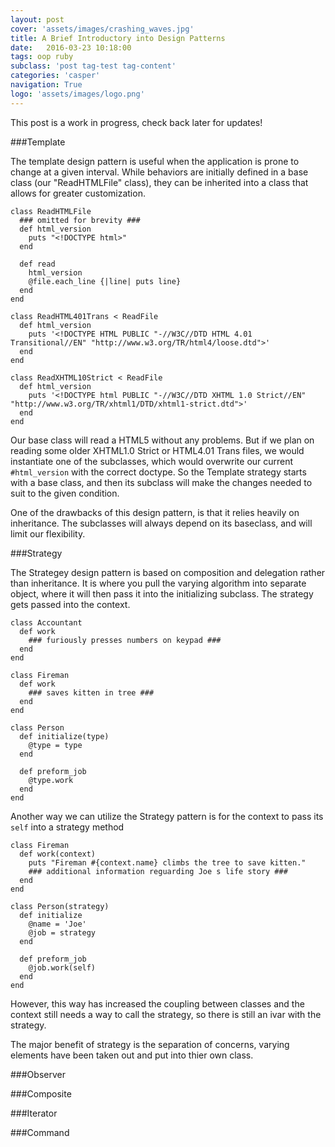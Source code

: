 ```yaml
---
layout: post
cover: 'assets/images/crashing_waves.jpg'
title: A Brief Introductory into Design Patterns
date:   2016-03-23 10:18:00
tags: oop ruby
subclass: 'post tag-test tag-content'
categories: 'casper'
navigation: True
logo: 'assets/images/logo.png'
---
```


This post is a work in progress, check back later for updates!


###Template

The template design pattern is useful when the application is prone to change at a given interval. While behaviors are initially defined in a base class (our "ReadHTMLFile" class), they can be inherited into a class that allows for greater customization.

````
class ReadHTMLFile
  ### omitted for brevity ###
  def html_version
    puts "<!DOCTYPE html>"
  end

  def read
    html_version
    @file.each_line {|line| puts line}
  end
end

class ReadHTML401Trans < ReadFile
  def html_version
    puts '<!DOCTYPE HTML PUBLIC "-//W3C//DTD HTML 4.01 Transitional//EN" "http://www.w3.org/TR/html4/loose.dtd">'
  end
end

class ReadXHTML10Strict < ReadFile
  def html_version
    puts '<!DOCTYPE html PUBLIC "-//W3C//DTD XHTML 1.0 Strict//EN" "http://www.w3.org/TR/xhtml1/DTD/xhtml1-strict.dtd">'
  end
end
````

Our base class will read a HTML5 without any problems. But if we plan on reading some older XHTML1.0 Strict or HTML4.01 Trans files, we would instantiate one of the subclasses, which would overwrite our current `#html_version` with the correct doctype. So the Template strategy starts with a base class, and then its subclass will make the changes needed to suit to the given condition.

One of the drawbacks of this design pattern, is that it relies heavily on inheritance. The subclasses will always depend on its baseclass, and will limit our flexibility.

###Strategy

The Strategey design pattern is based on composition and delegation rather than inheritance. It is where you pull the varying algorithm into separate object, where it will then pass it into the initializing subclass. The strategy gets passed into the context. 

````
class Accountant
  def work
    ### furiously presses numbers on keypad ###
  end
end

class Fireman
  def work
    ### saves kitten in tree ###
  end
end

class Person
  def initialize(type)
    @type = type
  end

  def preform_job
    @type.work
  end
end
````

Another way we can utilize the Strategy pattern is for the context to pass its `self` into a strategy method

````
class Fireman
  def work(context)
    puts "Fireman #{context.name} climbs the tree to save kitten."
    ### additional information reguarding Joe s life story ###
  end
end

class Person(strategy)
  def initialize
    @name = 'Joe'
    @job = strategy
  end

  def preform_job
    @job.work(self)
  end
end
````

However, this way has increased the coupling between classes and the context still needs a way to call the strategy, so there is still an ivar with the strategy.

The major benefit of strategy is the separation of concerns, varying elements have been taken out and put into thier own class.

###Observer

###Composite

###Iterator

###Command
